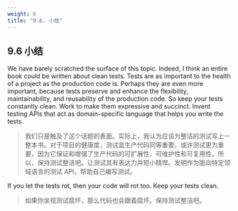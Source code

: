 ```yaml
---
weight: 6
title: "9.6. 小结"
---
```


## 9.6 小结

We have barely scratched the surface of this topic. Indeed, I think an entire book could be written about clean tests. Tests are as important to the health of a project as the production code is. Perhaps they are even more important, because tests preserve and enhance the flexibility, maintainability, and reusability of the production code. So keep your tests constantly clean. Work to make them expressive and succinct. Invent testing APIs that act as domain-specific language that helps you write the tests.

> 我们只是触及了这个话题的表面。实际上，我认为应该为整洁的测试写上一整本书。对于项目的健康度，测试盒生产代码同等重要。或许测试更为重要，因为它保证和增强了生产代码的可扩展性、可维护性和可复用性。所以，保持测试整洁吧。让测试具有表达力并短小精悍。发明作为面向特定领域语言的测试 API，帮助自己编写测试。

If you let the tests rot, then your code will rot too. Keep your tests clean.

> 如果你坐视测试腐坏，那么代码也会跟着腐坏。保持测试整洁吧。

